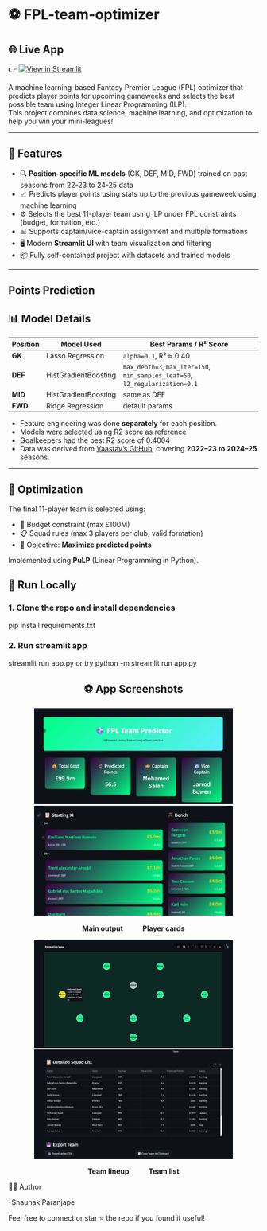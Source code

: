 # ⚽ FPL-team-optimizer



## 🌐 Live App

👉 [![View in Streamlit](https://static.streamlit.io/badges/streamlit_badge_black_white.svg)](https://fpl-team-optimizer.streamlit.app/)

A machine learning-based Fantasy Premier League (FPL) optimizer that predicts player points for upcoming gameweeks and selects the best possible team using Integer Linear Programming (ILP).  
This project combines data science, machine learning, and optimization to help you win your mini-leagues!

---

## 🧠 Features

- 🔍 **Position-specific ML models** (GK, DEF, MID, FWD) trained on past seasons from 22-23 to 24-25 data 
- 📈 Predicts player points using stats up to the previous gameweek using machine learning 
- ⚙️ Selects the best 11-player team using ILP under FPL constraints (budget, formation, etc.)
- 📊 Supports captain/vice-captain assignment and multiple formations
- 🖥️ Modern **Streamlit UI** with team visualization and filtering
- 📦 Fully self-contained project with datasets and trained models

---
## Points Prediction 

## 📊 Model Details

| Position  | Model Used                      | Best Params / R² Score |
|-----------|----------------------------------|--------------------------|
| **GK**    | Lasso Regression                 | `alpha=0.1`, R² ≈ 0.40   |
| **DEF**   | HistGradientBoosting             | `max_depth=3`, `max_iter=150`, `min_samples_leaf=50`, `l2_regularization=0.1` |
| **MID**   | HistGradientBoosting             | same as DEF              |
| **FWD**   | Ridge Regression                 | default params           |


- Feature engineering was done **separately** for each position.
- Models were selected using R2 score as reference
- Goalkeepers had the best R2 score of 0.4004 
- Data was derived from [Vaastav’s GitHub](https://github.com/vaastav/Fantasy-Premier-League), covering **2022–23 to 2024–25** seasons.

---

## 🧮 Optimization

The final 11-player team is selected using:

- 💸 Budget constraint (max £100M)
- 📋 Squad rules (max 3 players per club, valid formation)
- 💯 Objective: **Maximize predicted points**

Implemented using **PuLP** (Linear Programming in Python).


## 🚀 Run Locally

### 1. Clone the repo and install dependencies
  pip install requirements.txt
  
### 2. Run streamlit app
  streamlit run app.py 
  or try
  python -m streamlit run app.py


<h2 align="center">⚽ App Screenshots</h2>

<p align="center">
  <img src="assets/Main%20output.png" alt="Main output" width="400"/>
  <img src="assets/Player%20cards.png" alt="Player cards" width="400"/>
</p>

<p align="center">
  <b>Main output</b> &nbsp;&nbsp;&nbsp;&nbsp;&nbsp;&nbsp;&nbsp;&nbsp;
  <b>Player cards</b>
</p>

<p align="center">
  <img src="assets/Team%20lineup.png" alt="Team lineup" width="400"/>
  <img src="assets/Team%20list.png" alt="Team list" width="400"/>
</p>

<p align="center">
  <b>Team lineup</b> &nbsp;&nbsp;&nbsp;&nbsp;&nbsp;&nbsp;&nbsp;&nbsp;
  <b>Team list</b>
</p>




🧑‍💻 Author

-Shaunak Paranjape

Feel free to connect or star ⭐ the repo if you found it useful!









